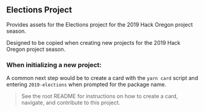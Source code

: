 ## Elections Project

Provides assets for the Elections project for the 2019 Hack Oregon project season.

Designed to be copied when creating new projects for the 2019 Hack Oregon project season.

### When initializing a new project:

A common next step would be to create a card with the `yarn card` script and entering `2019-elections` when prompted for the package name.

> See the root README for instructions on how to create a card, navigate, and contribute to this project.
